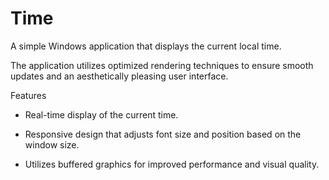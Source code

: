 # Time

A simple Windows application that displays the current local time. 

The application utilizes optimized rendering techniques to ensure smooth updates and an aesthetically pleasing user interface.

Features

- Real-time display of the current time.

- Responsive design that adjusts font size and position based on the window size.

- Utilizes buffered graphics for improved performance and visual quality.
